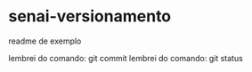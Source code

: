 # senai-versionamento

readme de exemplo

lembrei do comando: git commit
lembrei do comando: git status

